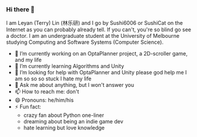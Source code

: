 ### Hi there 👋

<!--**Sushi6006/Sushi6006** is a ✨ _special_ ✨ repository because its `README.md` (this file) appears on your GitHub profile.-->

I am Leyan (Terry) Lin (林乐研) and I go by Sushi6006 or SushiCat on the Internet as you can probably already tell. If you can't, you're so blind go see a doctor. I am an undergraduate student at the University of Melbourne studying Computing and Software Systems (Computer Science). 

- 🔭 I’m currently working on an OptaPlanner project, a 2D-scroller game, and my life
- 🌱 I’m currently learning Algorithms and Unity
- 🤔 I’m looking for help with OptaPlanner and Unity please god help me I am so so so stuck I hate my life
- 💬 Ask me about anything, but I won't answer you
- 📫 How to reach me: don't
- 😄 Pronouns: he/him/his
- ⚡ Fun fact:
  - crazy fan about Python one-liner
  - dreaming about being an indie game dev
  - hate learning but love knowledge
